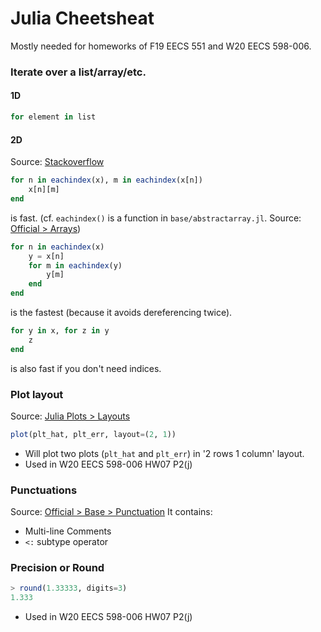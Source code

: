 # Julia Cheetsheat  
Mostly needed for homeworks of F19 EECS 551 and W20 EECS 598-006.
### Iterate over a list/array/etc.
#### 1D
```julia
for element in list
```
#### 2D
Source: [Stackoverflow](https://stackoverflow.com/questions/37902670/what-is-the-simplest-way-to-iterate-over-an-array-of-arrays)
```julia
for n in eachindex(x), m in eachindex(x[n])
    x[n][m]
end
```
is fast. (cf. `eachindex()` is a function in `base/abstractarray.jl`. Source: [Official > Arrays](https://docs.julialang.org/en/v1/base/arrays/#Base.eachindex))
```julia
for n in eachindex(x)
    y = x[n]
    for m in eachindex(y)
        y[m]
    end
end
```
is the fastest (because it avoids dereferencing twice).
```julia
for y in x, for z in y
    z
end
```
is also fast if you don't need indices.

### Plot layout
Source: [Julia Plots > Layouts](https://docs.juliaplots.org/latest/layouts/)  
```julia
plot(plt_hat, plt_err, layout=(2, 1))
```
- Will plot two plots (`plt_hat` and `plt_err`) in '2 rows 1 column' layout.  
- Used in W20 EECS 598-006 HW07 P2(j)

### Punctuations
Source: [Official > Base > Punctuation](https://docs.julialang.org/en/v1/base/punctuation/)
It contains:
- Multi-line Comments
- `<:` subtype operator

### Precision or Round
```julia
> round(1.33333, digits=3)
1.333
```
- Used in W20 EECS 598-006 HW07 P2(j)
